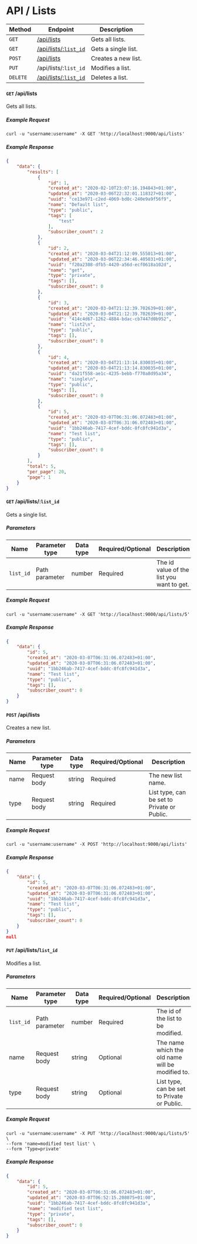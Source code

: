 # API / Lists
Method                   | Endpoint                                             | Description
-------------------------|------------------------------------------------------|----------------------------------------------
`GET`                    | [/api/lists](#get-apilists)                          | Gets all lists.
`GET`                    | [/api/lists/:`list_id`](#get-apilistslist_id)          | Gets a single list.
`POST`                   | [/api/lists](#post-apilists)                         | Creates a new list.
`PUT`                    | /api/lists/:`list_id`                                  | Modifies a list.
`DELETE`                 | [/api/lists/:`list_id`](#put-apilistslist_id)          | Deletes a list.


#### **`GET`** /api/lists
Gets all lists.

##### Example Request
```shell
curl -u "username:username" -X GET 'http://localhost:9000/api/lists'
```

##### Example Response
```json
{
    "data": {
        "results": [
            {
                "id": 1,
                "created_at": "2020-02-10T23:07:16.194843+01:00",
                "updated_at": "2020-03-06T22:32:01.118327+01:00",
                "uuid": "ce13e971-c2ed-4069-bd0c-240e9a9f56f9",
                "name": "Default list",
                "type": "public",
                "tags": [
                    "test"
                ],
                "subscriber_count": 2
            },
            {
                "id": 2,
                "created_at": "2020-03-04T21:12:09.555013+01:00",
                "updated_at": "2020-03-06T22:34:46.405031+01:00",
                "uuid": "f20a2308-dfb5-4420-a56d-ecf0618a102d",
                "name": "get",
                "type": "private",
                "tags": [],
                "subscriber_count": 0
            },
            {
                "id": 3,
                "created_at": "2020-03-04T21:12:39.702639+01:00",
                "updated_at": "2020-03-04T21:12:39.702639+01:00",
                "uuid": "414c4d67-1262-4884-bdac-cb7447d0b952",
                "name": "list2\n",
                "type": "public",
                "tags": [],
                "subscriber_count": 0
            },
            {
                "id": 4,
                "created_at": "2020-03-04T21:13:14.830035+01:00",
                "updated_at": "2020-03-04T21:13:14.830035+01:00",
                "uuid": "da21f558-ae1c-4235-bebb-f770a8d95a34",
                "name": "single\n",
                "type": "public",
                "tags": [],
                "subscriber_count": 0
            },
            {
                "id": 5,
                "created_at": "2020-03-07T06:31:06.072483+01:00",
                "updated_at": "2020-03-07T06:31:06.072483+01:00",
                "uuid": "1bb246ab-7417-4cef-bddc-8fc8fc941d3a",
                "name": "Test list",
                "type": "public",
                "tags": [],
                "subscriber_count": 0
            }
        ],
        "total": 5,
        "per_page": 20,
        "page": 1
    }
}
```

#### **`GET`** /api/lists/:`list_id`
Gets a single list.

##### Parameters
Name    | Parameter type     | Data type   | Required/Optional   | Description
--------|--------------------|-------------|---------------------|---------------------
`list_id` | Path parameter     | number      | Required            |  The id value of the list you want to get.

##### Example Request
``` shell
curl -u "username:username" -X GET 'http://localhost:9000/api/lists/5'
```

##### Example Response
```json
{
    "data": {
        "id": 5,
        "created_at": "2020-03-07T06:31:06.072483+01:00",
        "updated_at": "2020-03-07T06:31:06.072483+01:00",
        "uuid": "1bb246ab-7417-4cef-bddc-8fc8fc941d3a",
        "name": "Test list",
        "type": "public",
        "tags": [],
        "subscriber_count": 0
    }
}
```

#### **`POST`** /api/lists
Creates a new list.

##### Parameters
Name    | Parameter type  | Data type   | Required/Optional  | Description
--------|-----------------|-------------|--------------------|----------------
name    | Request body    | string      | Required           | The new list name.  
type    | Request body    | string      | Required           | List type, can be set to Private or Public.

##### Example Request
``` shell
curl -u "username:username" -X POST 'http://localhost:9000/api/lists'
```

##### Example Response
```json
{
    "data": {
        "id": 5,
        "created_at": "2020-03-07T06:31:06.072483+01:00",
        "updated_at": "2020-03-07T06:31:06.072483+01:00",
        "uuid": "1bb246ab-7417-4cef-bddc-8fc8fc941d3a",
        "name": "Test list",
        "type": "public",
        "tags": [],
        "subscriber_count": 0
    }
}
null
```

#### **`PUT`** /api/lists/`list_id`
Modifies a list.

##### Parameters
Name      |  Parameter type    | Data type    | Required/Optional     | Description
----------|--------------------|--------------|-----------------------|-------------------------
`list_id`   | Path parameter     | number       | Required              | The id of the list to be modified.
name      | Request body       | string       | Optional              | The name which the old name will be modified to.
type      | Request body       | string       | Optional              | List type, can be set to Private or Public.


##### Example Request
```shell
curl -u "username:username" -X PUT 'http://localhost:9000/api/lists/5' \
--form 'name=modified test list' \
--form 'Type=private'
```

##### Example Response
``` json
{
    "data": {
        "id": 5,
        "created_at": "2020-03-07T06:31:06.072483+01:00",
        "updated_at": "2020-03-07T06:52:15.208075+01:00",
        "uuid": "1bb246ab-7417-4cef-bddc-8fc8fc941d3a",
        "name": "modified test list",
        "type": "private",
        "tags": [],
        "subscriber_count": 0
    }
}
```

